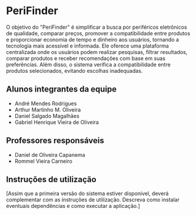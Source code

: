 # PeriFinder

O objetivo do "PeriFinder" é simplificar a busca por periféricos eletrônicos de qualidade, comparar preços, promover a compatibilidade entre 
produtos e proporcionar economia de tempo e dinheiro aos usuários, tornando a tecnologia mais acessível e informada. Ele oferece uma plataforma centralizada onde os usuários podem realizar pesquisas, filtrar
resultados, comparar produtos e receber recomendações com base em suas preferências. Além disso, o sistema verifica a compatibilidade entre produtos selecionados, evitando escolhas inadequadas.

## Alunos integrantes da equipe

* André Mendes Rodrigues
* Arthur Martinho M. Oliveira
* Daniel Salgado Magalhães
* Gabriel Henrique Vieira de Oliveira

## Professores responsáveis

* Daniel de Oliveira Capanema
* Rommel Vieira Carneiro
## Instruções de utilização

[Assim que a primeira versão do sistema estiver disponível, deverá complementar com as instruções de utilização. Descreva como instalar eventuais dependências e como executar a aplicação.]
